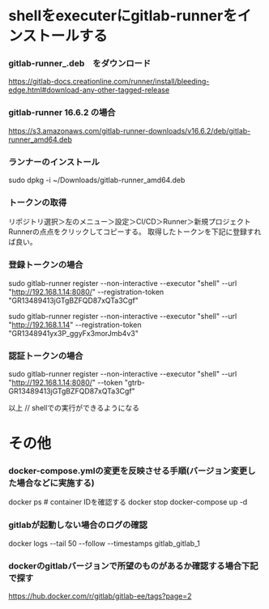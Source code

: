 # shellをexecuterにgitlab-runnerをインストールする

### gitlab-runner_<arch>.deb　をダウンロード
https://gitlab-docs.creationline.com/runner/install/bleeding-edge.html#download-any-other-tagged-release

### gitlab-runner 16.6.2 の場合
https://s3.amazonaws.com/gitlab-runner-downloads/v16.6.2/deb/gitlab-runner_amd64.deb

### ランナーのインストール
sudo dpkg -i ~/Downloads/gitlab-runner_amd64.deb

### トークンの取得
リポジトリ選択＞左のメニュー＞設定＞CI/CD＞Runner＞新規プロジェクトRunnerの点点をクリックしてコピーする。
取得したトークンを下記に登録すれば良い。

### 登録トークンの場合

sudo gitlab-runner register  --non-interactive --executor "shell" --url "http://192.168.1.14:8080/"  --registration-token "GR13489413jGTgBZFQD87xQTa3Cgf"

sudo gitlab-runner register  --non-interactive --executor "shell" --url "http://192.168.1.14" --registration-token "GR1348941yx3P_ggyFx3morJmb4v3"

### 認証トークンの場合
sudo gitlab-runner register     --non-interactive     --executor "shell"     --url "http://192.168.1.14:8080/"     --token "gtrb-GR13489413jGTgBZFQD87xQTa3Cgf"

以上 // shellでの実行ができるようになる

# その他

### docker-compose.ymlの変更を反映させる手順(バージョン変更した場合などに実施する)
docker ps   # container IDを確認する
docker stop <ID>
docker-compose up -d

### gitlabが起動しない場合のログの確認
docker logs --tail 50 --follow --timestamps gitlab_gitlab_1

### dockerのgitlabバージョンで所望のものがあるか確認する場合下記で探す
https://hub.docker.com/r/gitlab/gitlab-ee/tags?page=2
